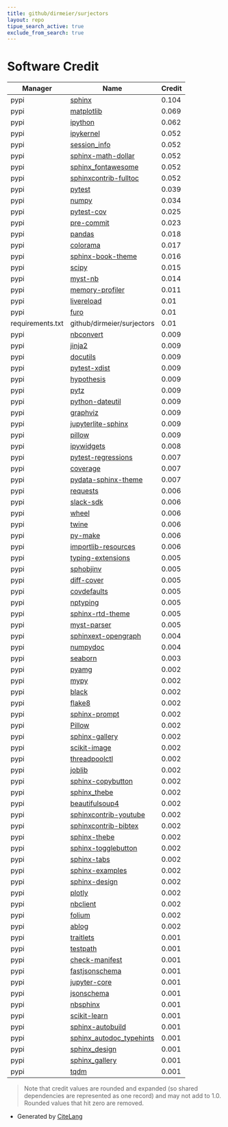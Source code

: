 ```yaml
---
title: github/dirmeier/surjectors
layout: repo
tipue_search_active: true
exclude_from_search: true
---
```

# Software Credit

|Manager|Name|Credit|
|-------|----|------|
|pypi|[sphinx](https://www.sphinx-doc.org/)|0.104|
|pypi|[matplotlib](https://matplotlib.org)|0.069|
|pypi|[ipython](https://ipython.org)|0.062|
|pypi|[ipykernel](https://pypi.org/project/ipykernel)|0.052|
|pypi|[session_info](https://gitlab.com/joelostblom/session_info)|0.052|
|pypi|[sphinx-math-dollar](https://github.com/sympy/sphinx-math-dollar/)|0.052|
|pypi|[sphinx_fontawesome](https://github.com/fraoustin/sphinx_fontawesome)|0.052|
|pypi|[sphinxcontrib-fulltoc](http://sphinxcontrib-fulltoc.readthedocs.org)|0.052|
|pypi|[pytest](https://pypi.org/project/pytest)|0.039|
|pypi|[numpy](https://pypi.org/project/numpy)|0.034|
|pypi|[pytest-cov](https://pypi.org/project/pytest-cov)|0.025|
|pypi|[pre-commit](https://pypi.org/project/pre-commit)|0.023|
|pypi|[pandas](https://pandas.pydata.org)|0.018|
|pypi|[colorama](https://pypi.org/project/colorama)|0.017|
|pypi|[sphinx-book-theme](https://sphinx-book-theme.readthedocs.io)|0.016|
|pypi|[scipy](https://pypi.org/project/scipy)|0.015|
|pypi|[myst-nb](https://pypi.org/project/myst-nb)|0.014|
|pypi|[memory-profiler](https://pypi.org/project/memory-profiler)|0.011|
|pypi|[livereload](https://pypi.org/project/livereload)|0.01|
|pypi|[furo](https://pypi.org/project/furo)|0.01|
|requirements.txt|github/dirmeier/surjectors|0.01|
|pypi|[nbconvert](https://jupyter.org)|0.009|
|pypi|[jinja2](https://pypi.org/project/jinja2)|0.009|
|pypi|[docutils](https://pypi.org/project/docutils)|0.009|
|pypi|[pytest-xdist](https://pypi.org/project/pytest-xdist)|0.009|
|pypi|[hypothesis](https://pypi.org/project/hypothesis)|0.009|
|pypi|[pytz](https://pypi.org/project/pytz)|0.009|
|pypi|[python-dateutil](https://pypi.org/project/python-dateutil)|0.009|
|pypi|[graphviz](https://pypi.org/project/graphviz)|0.009|
|pypi|[jupyterlite-sphinx](https://pypi.org/project/jupyterlite-sphinx)|0.009|
|pypi|[pillow](https://pypi.org/project/pillow)|0.009|
|pypi|[ipywidgets](https://pypi.org/project/ipywidgets)|0.008|
|pypi|[pytest-regressions](https://pypi.org/project/pytest-regressions)|0.007|
|pypi|[coverage](https://pypi.org/project/coverage)|0.007|
|pypi|[pydata-sphinx-theme](https://pypi.org/project/pydata-sphinx-theme)|0.007|
|pypi|[requests](https://pypi.org/project/requests)|0.006|
|pypi|[slack-sdk](https://pypi.org/project/slack-sdk)|0.006|
|pypi|[wheel](https://pypi.org/project/wheel)|0.006|
|pypi|[twine](https://pypi.org/project/twine)|0.006|
|pypi|[py-make](https://pypi.org/project/py-make)|0.006|
|pypi|[importlib-resources](https://pypi.org/project/importlib-resources)|0.006|
|pypi|[typing-extensions](https://pypi.org/project/typing-extensions)|0.005|
|pypi|[sphobjinv](https://pypi.org/project/sphobjinv)|0.005|
|pypi|[diff-cover](https://pypi.org/project/diff-cover)|0.005|
|pypi|[covdefaults](https://pypi.org/project/covdefaults)|0.005|
|pypi|[nptyping](https://pypi.org/project/nptyping)|0.005|
|pypi|[sphinx-rtd-theme](https://pypi.org/project/sphinx-rtd-theme)|0.005|
|pypi|[myst-parser](https://pypi.org/project/myst-parser)|0.005|
|pypi|[sphinxext-opengraph](https://pypi.org/project/sphinxext-opengraph)|0.004|
|pypi|[numpydoc](https://pypi.org/project/numpydoc)|0.004|
|pypi|[seaborn](https://seaborn.pydata.org)|0.003|
|pypi|[pyamg](https://pypi.org/project/pyamg)|0.002|
|pypi|[mypy](https://pypi.org/project/mypy)|0.002|
|pypi|[black](https://pypi.org/project/black)|0.002|
|pypi|[flake8](https://pypi.org/project/flake8)|0.002|
|pypi|[sphinx-prompt](https://pypi.org/project/sphinx-prompt)|0.002|
|pypi|[Pillow](https://pypi.org/project/Pillow)|0.002|
|pypi|[sphinx-gallery](https://pypi.org/project/sphinx-gallery)|0.002|
|pypi|[scikit-image](https://pypi.org/project/scikit-image)|0.002|
|pypi|[threadpoolctl](https://pypi.org/project/threadpoolctl)|0.002|
|pypi|[joblib](https://pypi.org/project/joblib)|0.002|
|pypi|[sphinx-copybutton](https://github.com/executablebooks/sphinx-copybutton)|0.002|
|pypi|[sphinx_thebe](https://pypi.org/project/sphinx_thebe)|0.002|
|pypi|[beautifulsoup4](https://pypi.org/project/beautifulsoup4)|0.002|
|pypi|[sphinxcontrib-youtube](https://pypi.org/project/sphinxcontrib-youtube)|0.002|
|pypi|[sphinxcontrib-bibtex](https://pypi.org/project/sphinxcontrib-bibtex)|0.002|
|pypi|[sphinx-thebe](https://pypi.org/project/sphinx-thebe)|0.002|
|pypi|[sphinx-togglebutton](https://pypi.org/project/sphinx-togglebutton)|0.002|
|pypi|[sphinx-tabs](https://pypi.org/project/sphinx-tabs)|0.002|
|pypi|[sphinx-examples](https://pypi.org/project/sphinx-examples)|0.002|
|pypi|[sphinx-design](https://pypi.org/project/sphinx-design)|0.002|
|pypi|[plotly](https://pypi.org/project/plotly)|0.002|
|pypi|[nbclient](https://pypi.org/project/nbclient)|0.002|
|pypi|[folium](https://pypi.org/project/folium)|0.002|
|pypi|[ablog](https://pypi.org/project/ablog)|0.002|
|pypi|[traitlets](https://traitlets.readthedocs.io/)|0.001|
|pypi|[testpath](https://pypi.org/project/testpath)|0.001|
|pypi|[check-manifest](https://pypi.org/project/check-manifest)|0.001|
|pypi|[fastjsonschema](https://pypi.org/project/fastjsonschema)|0.001|
|pypi|[jupyter-core](https://pypi.org/project/jupyter-core)|0.001|
|pypi|[jsonschema](https://pypi.org/project/jsonschema)|0.001|
|pypi|[nbsphinx](https://nbsphinx.readthedocs.io/)|0.001|
|pypi|[scikit-learn](http://scikit-learn.org)|0.001|
|pypi|[sphinx-autobuild](https://github.com/executablebooks/sphinx-autobuild)|0.001|
|pypi|[sphinx_autodoc_typehints](https://github.com/tox-dev/sphinx-autodoc-typehints)|0.001|
|pypi|[sphinx_design](https://github.com/executablebooks/sphinx-design)|0.001|
|pypi|[sphinx_gallery](https://sphinx-gallery.github.io)|0.001|
|pypi|[tqdm](https://tqdm.github.io)|0.001|


> Note that credit values are rounded and expanded (so shared dependencies are represented as one record) and may not add to 1.0. Rounded values that hit zero are removed.


- Generated by [CiteLang](https://github.com/vsoch/citelang)
